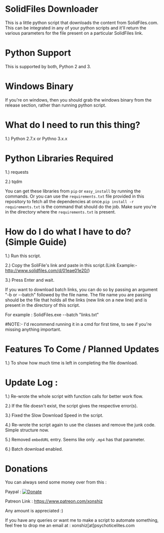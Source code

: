 # SolidFiles Downloader

This is a little python script that downloads the content from SolidFiles.com. This can be integrated in any of your python scripts and it'll return the various parameters for the file present on a particular SolidFiles link.


# Python Support

This is supported by both, Python 2 and 3.

# Windows Binary 

If you're on windows, then you should grab the windows binary from the release section, rather than running python script.

# What do I need to run this thing?

1.) Python 2.7.x or Pythno 3.x.x

# Python Libraries Required

1.) requests

2.) tqdm

You can get these libraries from `pip` or `easy_install` by running the commands. Or you can use the `requirements.txt` file provided in this repository to fetch all the dependencies at once.`pip install -r requirements.txt` is the command that should do the job. Make sure you're in the directory where the `requirements.txt` is present.

# How do I do what I have to do? (Simple Guide)

1.) Run this script.

2.) Copy the SoliFile's link and paste in this script.(Link Example:- http://www.solidfiles.com/d/01eae01e20/)

3.) Press Enter and wait.

If you want to download batch links, you can do so by passing an argument "-b or --batch" followed by the file name.
The file name you are passing should be the file that holds all the links (new link on a new line) and is present in the directory of this script.

For example : SolidFiles.exe --batch "links.txt"


#NOTE:- I'd recommend running it in a cmd for first time, to see if you're missing anything important.


# Features To Come / Planned Updates

1.) To show how much time is left in completing the file download.


# Update Log :

1.) Re-wrote the whole script with function calls for better work flow.

2.) If the file doesn't exist, the script gives the respective error(s).

3.) Fixed the Slow Download Speed in the script.

4.) Re-wrote the script again to use the classes and remove the junk code. Simple structure now.

5.) Removed `embedURL` entry. Seems like only `.mp4` has that parameter.

6.) Batch download enabled.

# Donations
You can always send some money over from this :

Paypal : [![Donate](https://img.shields.io/badge/Donate-PayPal-green.svg)](https://www.paypal.me/xonshiz)

Patreon Link : https://www.patreon.com/xonshiz

Any amount is appreciated :)


If you have any queries or want me to make a script to automate something, feel free to drop me an email at :
xonshiz[at]psychoticelites.com
